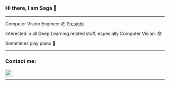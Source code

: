 ### Hi there, I am Saga 👋

---

Computer Vision Engineer @ [Presight](https://www.presight.ai)

Interested in all Deep Learning related stuff, especially Computer Vision. 😎

Sometimes play piano 🎹

---

### Contact me:

[<img align="left" alt="LinkedIn: sagyndyk-tussupbek" width="22px" src="https://upload.wikimedia.org/wikipedia/commons/8/81/LinkedIn_icon.svg" />][linkedin]

<br />

---

[linkedin]: https://www.linkedin.com/in/sagyndyk-tussupbek-a395ba119
